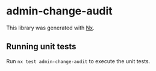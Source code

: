 # admin-change-audit

This library was generated with [Nx](https://nx.dev).

## Running unit tests

Run `nx test admin-change-audit` to execute the unit tests.
